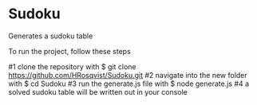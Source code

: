 # Sudoku
Generates a sudoku table

To run the project, follow these steps

#1 clone the repository with $ git clone https://github.com/HRosqvist/Sudoku.git
#2 navigate into the new folder with $ cd Sudoku
#3 run the generate.js file with $ node generate.js
#4 a solved sudoku table will be written out in your console
